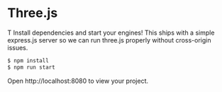 # Three.js 
T
Install dependencies and start your engines! This ships with a simple express.js server so we can run three.js properly without cross-origin issues.

```bash
$ npm install
$ npm run start
```
Open http://localhost:8080 to view your project.

